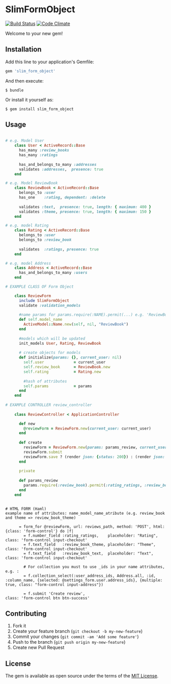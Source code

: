 # SlimFormObject
[![Build Status](https://travis-ci.org/woodcrust/slim_form_object.svg?branch=master)](https://travis-ci.org/woodcrust/slim_form_object) [![Code Climate](https://codeclimate.com/github/woodcrust/slim_form_object/badges/gpa.svg)](https://codeclimate.com/github/woodcrust/slim_form_object)

Welcome to your new gem!

## Installation

Add this line to your application's Gemfile:

```ruby
gem 'slim_form_object'
```

And then execute:

    $ bundle

Or install it yourself as:

    $ gem install slim_form_object

## Usage
```ruby

# e.g. Model User
    class User < ActiveRecord::Base
      has_many :review_books
      has_many :ratings
      
      has_and_belongs_to_many :addresses
      validates :addresses,  presence: true
    end

# e.g. Model ReviewBook
    class ReviewBook < ActiveRecord::Base
      belongs_to :user
      has_one    :rating, dependent: :delete
    
      validates :text,  presence: true, length: { maximum: 400 }
      validates :theme, presence: true, length: { maximum: 150 }
    end

# e.g. model Rating
    class Rating < ActiveRecord::Base
      belongs_to :user
      belongs_to :review_book
    
      validates  :ratings, presence: true
    end

# e.g. model Address
    class Address < ActiveRecord::Base
      has_and_belongs_to_many :users
    end

# EXAMPLE CLASS OF Form Object

    class ReviewForm
      include SlimFormObject
      validate :validation_models
      
      #name params for params.require(:NAME).permit(...) e.g. 'ReviewBook'
      def self.model_name
        ActiveModel::Name.new(self, nil, "ReviewBook")
      end
    
      #models which will be updated
      init_models User, Rating, ReviewBook
    
      # create objects for models
      def initialize(params: {}, current_user: nil)
        self.user             = current_user
        self.review_book      = ReviewBook.new
        self.rating           = Rating.new
        
        #hash of attributes
        self.params           = params
      end
    end
    
# EXAMPLE CONTROLLER review_controller
 
    class ReviewController < ApplicationController

      def new
        @reviewForm = ReviewForm.new(current_user: current_user)
      end
    
      def create
        reviewForm = ReviewForm.new(params: params_review, current_user: current_user)
        reviewForm.submit
        reviewForm.save ? (render json: {status: 200}) : (render json: reviewForm.errors, status: :unprocessable_entity)
      end
    
      private
    
      def params_review
        params.require(:review_book).permit(:rating_ratings, :review_book_theme, :review_book_text, :user_address_ids => [])
      end
    end
    
```

```haml
# HTML FORM (Haml)
example name of attributes: name_model_name_atribute (e.g. review_book and theme => review_book_theme)

      = form_for @reviewForm, url: reviews_path, method: 'POST', html: {class: 'form-control'} do |f|
        = f.number_field :rating_ratings,    placeholder: "Rating", class: 'form-control input-checkout'
        = f.text_field   :review_book_theme, placeholder: "Theme",  class: 'form-control input-checkout'
        = f.text_field   :review_book_text,  placeholder: "Text",   class: 'form-control input-checkout'

        # For collection you must to use _ids in your name attributes, e.g. :
        = f.collection_select(:user_address_ids, Address.all, :id, :column_name, {selected: @settings_form.user.address_ids}, {multiple: true, class: "form-control input-address"})

        = f.submit 'Create review',                                 class: 'form-control btn btn-success'

```

## Contributing

1. Fork it
2. Create your feature branch (`git checkout -b my-new-feature`)
3. Commit your changes (`git commit -am 'Add some feature'`)
4. Push to the branch (`git push origin my-new-feature`)
5. Create new Pull Request


## License

The gem is available as open source under the terms of the [MIT License](http://opensource.org/licenses/MIT).

